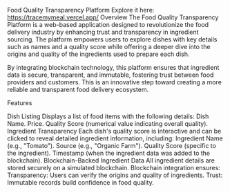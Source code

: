 Food Quality Transparency Platform Explore it here: https://tracemymeal.vercel.app/ Overview The Food Quality Transparency Platform is a web-based application designed to revolutionize the food delivery industry by enhancing trust and transparency in ingredient sourcing. The platform empowers users to explore dishes with key details such as names and a quality score while offering a deeper dive into the origins and quality of the ingredients used to prepare each dish.

By integrating blockchain technology, this platform ensures that ingredient data is secure, transparent, and immutable, fostering trust between food providers and customers. This is an innovative step toward creating a more reliable and transparent food delivery ecosystem.

Features

Dish Listing Displays a list of food items with the following details: Dish Name. Price. Quality Score (numerical value indicating overall quality).
Ingredient Transparency Each dish's quality score is interactive and can be clicked to reveal detailed ingredient information, including: Ingredient Name (e.g., "Tomato"). Source (e.g., "Organic Farm"). Quality Score (specific to the ingredient). Timestamp (when the ingredient data was added to the blockchain).
Blockchain-Backed Ingredient Data All ingredient details are stored securely on a simulated blockchain. Blockchain integration ensures: Transparency: Users can verify the origins and quality of ingredients. Trust: Immutable records build confidence in food quality.
